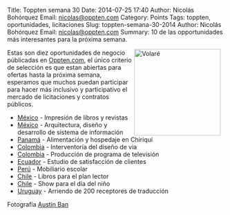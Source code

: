 Title: Toppten semana 30
Date: 2014-07-25 17:40
Author: Nicolás Bohórquez
Email:  nicolas@oppten.com
Category: Points
Tags: toppten, oportunidades, licitaciones
Slug: toppten-semana-30-2014
Author: Nicolás Bohórquez
Email:  nicolas@oppten.com
Summary: 10 de las opportunidades más interesantes para la próxima semana.

<img src="/images/toppten/week30.jpg" alt="Volaré" align="right" style="margin-right:10px;width:200px;"/> Estas son diez oportunidades
de negocio públicadas en
[Oppten.com](http://oppten.com?utm_content=toppten-w30&utm_medium=social&utm_source=blog&utm_campaign=toppten),
el único criterio de selección es que estan abiertas para ofertas hasta
la próxima semana, esperamos que muchos puedan participar para hacer más
inclusivo y participativo el mercado de licitaciones y contratos
públicos.

-   [México](http://oppten.mx/oportunidad-negocio/concurso-servicio-impresion-libros-revistas-colegio-postgraduados-mexico-city-mexico-200410932?utm_content=toppten-w30&utm_medium=social&utm_source=blog&utm_campaign=toppten "Oportunidad Licitación Contrato México") - Impresión de libros y revistas
-   [México](http://oppten.mx/oportunidad-negocio/concurso-apoyo-arquitectura-software-c97-actual-diseno-arquitectura-software-nuevo-c97-implementacion-procesos-negocios-nuevo-c97-flujos-trabajo-reglas-negocios-estado-morelos-mexico-200414644?utm_content=toppten-w30&utm_medium=social&utm_source=blog&utm_campaign=toppten "Oportunidad Licitación Contrato México") - Arquitectura, diseño y desarrollo de sistema de información
-   [Panamá](http://panama.oppten.com/oportunidad-negocio/concurso-contratrar-servicios-alimentacion-hopedaje-chiriqui-tierras-altas-dias-121314-agosto-2014-benckmarketing-atencion-primaria-salud-panama-panama-200415118?utm_content=toppten-w30&utm_medium=social&utm_source=blog&utm_campaign=toppten "Oportunidad Licitación Contrato Panamá") - Alimentación y hospedaje en Chiriquí
-   [Colombia](http://oppten.co/oportunidad-negocio/concurso-interventoria-tecnica-administrativa-legal-financiera-social-ambiental-seguridad-salud-trabajo-estudios-disenos-avenida-san-antonio-ac-183-avenida-boyaca-ak-72-cra-5-bogota-colombia-200416419?utm_content=toppten-w30&utm_medium=social&utm_source=blog&utm_campaign=toppten "Oportunidad Licitación Contrato Colombia") - Interventoría del diseño de via
-   [Colombia](http://oppten.co/oportunidad-negocio/licitacion-produccion-emision-programa-institucional-risaralda-trasmite-telecafe-pereira-colombia-200419412?utm_content=toppten-w30&utm_medium=social&utm_source=blog&utm_campaign=toppten "Oportunidad Licitación Contrato Colombia") - Producción de programa de televisión
-   [Ecuador](http://oppten.ec/oportunidad-negocio/concurso-estudio-medicion-satisfaccion-cliente-quito-ecuador-200419134?utm_content=toppten-w30&utm_medium=social&utm_source=blog&utm_campaign=toppten "Oportunidad Licitación Contrato Ecuador") - Estudio de satisfacción de clientes
-   [Perú](http://oppten.pe/oportunidad-negocio/licitacion-mejoramiento-mobiliario-escolar-instituciones-educativas-localidad-iparia-distrito-iparia-coronel-portillo-pucallpa-peru-200416754?utm_content=toppten-w30&utm_medium=social&utm_source=blog&utm_campaign=toppten "Oportunidad Licitación Contrato Perú") - Mobiliario escolar
-   [Chile](http://oppten.cl/oportunidad-negocio/concurso-libros-plan-lector-apoyo-docente-escuela-curepto-curepto-chile-200419210?utm_content=toppten-w30&utm_medium=social&utm_source=blog&utm_campaign=toppten "Oportunidad Licitación Contrato Chile") - Libros para el plan lector
-   [Chile](http://oppten.cl/oportunidad-negocio/concurso-show-animacion-dia-nino-camina-chile-200419332?utm_content=toppten-w30&utm_medium=social&utm_source=blog&utm_campaign=toppten "Oportunidad Licitación Contrato Chile") - Show para el día del niño
-   [Uruguay](http://oppten.uy/oportunidad-negocio/licitacion-arrendamiento-200-receptores-traduccion-montevideo-uruguay-200419176?utm_content=toppten-w30&utm_medium=social&utm_source=blog&utm_campaign=toppten "Oportunidad Licitación Contrato Uruguay") - Arriendo de 200 receptores de traducción

Fotografía [Austin Ban](http://austinban.com/)
